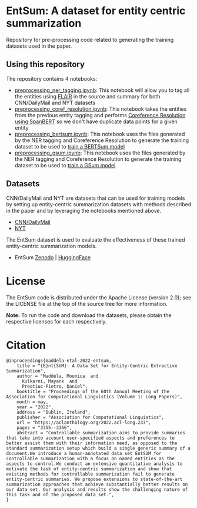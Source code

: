 # EntSum: A dataset for entity centric summarization
Repository for pre-processing code related to generating the training datasets used in the paper.

## Using this repository
The repository contains 4 notebooks:
- [preprocessing_ner_tagging.ipynb](https://bbgithub.dev.bloomberg.com/mkulkarni24/entsum/blob/master/notebooks/preprocessing_ner_tagging.ipynb): This notebook will allow you to tag all the entities using [FLAIR](https://github.com/flairNLP/flair) in the source and summary for both CNN/DailyMail and NYT datasets
- [preprocessing_coref_resolution.ipynb](https://bbgithub.dev.bloomberg.com/mkulkarni24/entsum/blob/master/notebooks/preprocessing_coref_resolution.ipynb): This notebook takes the entities from the previous entity tagging and performs [Coreference Resolution using SpanBERT](https://github.com/mandarjoshi90/coref) so we don't have duplicate data points for a given entity
- [preprocessing_bertsum.ipynb](https://bbgithub.dev.bloomberg.com/mkulkarni24/entsum/blob/master/notebooks/preprocessing_bertsum.ipynb): This notebook uses the files generated by the NER tagging and Coreference Resolution to generate the training dataset to be used to [train a BERTSum model](https://github.com/nlpyang/BertSum)
- [preprocessing_gsum.ipynb](https://bbgithub.dev.bloomberg.com/mkulkarni24/entsum/blob/master/notebooks/preprocessing_gsum.ipynb): This notebook uses the files generated by the NER tagging and Coreference Resolution to generate the training dataset to be used to [train a GSum model](https://github.com/neulab/guided_summarization)

## Datasets
CNN/DailyMail and NYT are datasets that can be used for training models by setting up entity-centric summarization datasets with methods described in the paper and by leveraging the notebooks mentioned above.

- [CNN/DailyMail](https://cs.nyu.edu/~kcho/DMQA/)
- [NYT](https://catalog.ldc.upenn.edu/LDC2008T19)

The EntSum dataset is used to evaluate the effectiveness of these trained entity-centric summarization models.
- EntSum [Zenodo](https://zenodo.org/record/6359875) | [HuggingFace](https://huggingface.co/datasets/bloomberg/entsum)

# License
The EntSum code is distributed under the Apache License (version 2.0); see the LICENSE file at the top of the source tree for more information.

**Note:** To run the code and download the datasets, please obtain the respective licenses for each respectively.

# Citation
```
@inproceedings{maddela-etal-2022-entsum,
    title = "{E}nt{SUM}: A Data Set for Entity-Centric Extractive Summarization",
    author = "Maddela, Mounica  and
      Kulkarni, Mayank  and
      Preotiuc-Pietro, Daniel",
    booktitle = "Proceedings of the 60th Annual Meeting of the Association for Computational Linguistics (Volume 1: Long Papers)",
    month = may,
    year = "2022",
    address = "Dublin, Ireland",
    publisher = "Association for Computational Linguistics",
    url = "https://aclanthology.org/2022.acl-long.237",
    pages = "3355--3366",
    abstract = "Controllable summarization aims to provide summaries that take into account user-specified aspects and preferences to better assist them with their information need, as opposed to the standard summarization setup which build a single generic summary of a document.We introduce a human-annotated data set EntSUM for controllable summarization with a focus on named entities as the aspects to control.We conduct an extensive quantitative analysis to motivate the task of entity-centric summarization and show that existing methods for controllable summarization fail to generate entity-centric summaries. We propose extensions to state-of-the-art summarization approaches that achieve substantially better results on our data set. Our analysis and results show the challenging nature of this task and of the proposed data set.",
}
```
